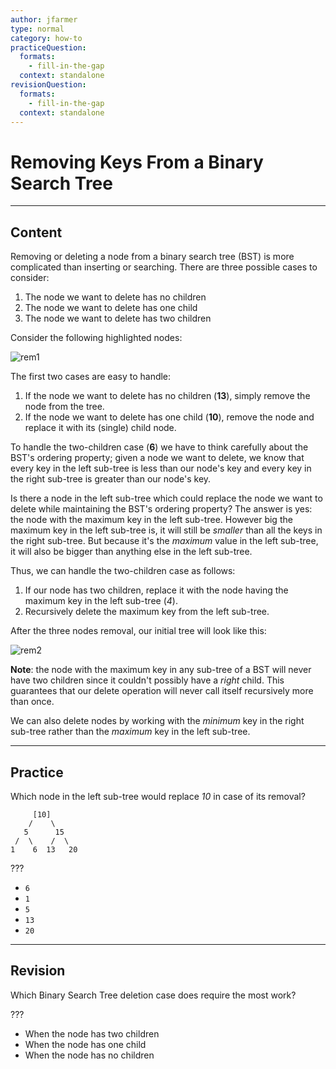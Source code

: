 ```yaml
---
author: jfarmer
type: normal
category: how-to
practiceQuestion:
  formats:
    - fill-in-the-gap
  context: standalone
revisionQuestion:
  formats:
    - fill-in-the-gap
  context: standalone
---
```


# Removing Keys From a Binary Search Tree


---

## Content

Removing or deleting a node from a binary search tree (BST) is more complicated than inserting or searching.  There are three possible cases to consider:

1. The node we want to delete has no children
2. The node we want to delete has one child
3. The node we want to delete has two children

Consider the following highlighted nodes:

![rem1](https://img.enkipro.com/dc7edf100ae53da78b89649e1db59ad5.png)

The first two cases are easy to handle:

1. If the node we want to delete has no children (**13**), simply remove the node from the tree.
2. If the node we want to delete has one child (**10**), remove the node and replace it with its (single) child node.

To handle the two-children case (**6**) we have to think carefully about the BST's ordering property; given a node we want to delete, we know that every key in the left sub-tree is less than our node's key and every key in the right sub-tree is greater than our node's key.

Is there a node in the left sub-tree which could replace the node we want to delete while maintaining the BST's ordering property?  The answer is yes: the node with the maximum key in the left sub-tree.  However big the maximum key in the left sub-tree is, it will still be *smaller* than all the keys in the right sub-tree.  But because it's the *maximum* value in the left sub-tree, it will also be bigger than anything else in the left sub-tree.

Thus, we can handle the two-children case as follows:

1. If our node has two children, replace it with the node having the maximum key in the left sub-tree (*4*).
2. Recursively delete the maximum key from the left sub-tree.

After the three nodes removal, our initial tree will look like this:

![rem2](https://img.enkipro.com/f82d4d98eb80e48fe42d50f46538a567.png)

**Note**: the node with the maximum key in any sub-tree of a BST will never have two children since it couldn't possibly have a *right* child.  This guarantees that our delete operation will never call itself recursively more than once.

We can also delete nodes by working with the *minimum* key in the right sub-tree rather than the *maximum* key in the left sub-tree.


---

## Practice

Which node in the left sub-tree would replace *10* in case of its removal?

```plain-text
     [10]
    /    \
   5      15
 /  \    /  \
1    6  13   20
```

???

- `6`
- `1`
- `5`
- `13`
- `20`


---

## Revision

Which Binary Search Tree deletion case does require the most work?

???

- When the node has two children
- When the node has one child
- When the node has no children
